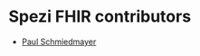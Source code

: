 <!--

This source file is part of the Stanford Spezi open-source project.

SPDX-FileCopyrightText: 2022 Stanford University and the project authors (see CONTRIBUTORS.md)

SPDX-License-Identifier: MIT
  
-->

Spezi FHIR contributors
====================

* [Paul Schmiedmayer](https://github.com/PSchmiedmayer)
